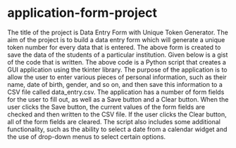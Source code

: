 # application-form-project
The title of the project is Data Entry Form with Unique Token Generator. The aim of the 
project is to build a data entry form which will generate a unique token number for every data that 
is entered. The above form is created to save the data of the students of a particular institution. 
Given below is a gist of the code that is written. 
The above code is a Python script that creates a GUI application using the tkinter library. The 
purpose of the application is to allow the user to enter various pieces of personal information, such 
as their name, date of birth, gender, and so on, and then save this information to a CSV file called 
data_entry.csv. The application has a number of form fields for the user to fill out, as well as a Save 
button and a Clear button. When the user clicks the Save button, the current values of the form 
fields are checked and then written to the CSV file. If the user clicks the Clear button, all of the form 
fields are cleared. The script also includes some additional functionality, such as the ability to select 
a date from a calendar widget and the use of drop-down menus to select certain options.
